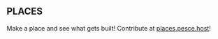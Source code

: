 ## PLACES
Make a place and see what gets built!
Contribute at [places.pesce.host](places.pesce.host)!
